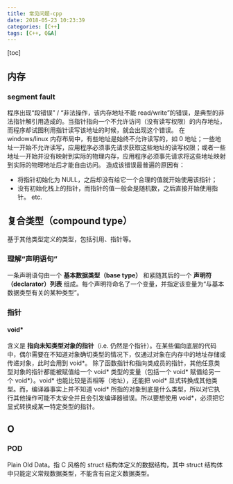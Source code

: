```yaml
---
title: 常见问题-cpp
date: 2018-05-23 10:23:39
categories: [C++]
tags: [C++, Q&A]
---
```

[toc]
## 内存

### segment fault
程序出现“段错误” / “非法操作，该内存地址不能 read/write”的错误，是典型的非法指针解引用造成的。当指针指向一个不允许访问（没有读写权限）的内存地址，而程序却试图利用指针读写该地址的时候，就会出现这个错误。
在 windows/linux 内存布局中，有些地址是始终不允许读写的，如 0 地址；一些地址一开始不允许读写，应用程序必须事先请求获取这些地址的读写权限；或者一些地址一开始并没有映射到实际的物理内存，应用程序必须事先请求将这些地址映射到实际的物理地址后才能自由访问。
造成该错误最普遍的原因有：
* 将指针初始化为 NULL，之后却没有给它一个合理的值就开始使用该指针；
* 没有初始化栈上的指针，而指针的值一般会是随机数，之后直接开始使用指针。
etc.


## 复合类型（compound type）
基于其他类型定义的类型，包括引用、指针等。

### 理解“声明语句”
一条声明语句由一个 **基本数据类型（base type）** 和紧随其后的一个 **声明符（declarator）列表** 组成。每个声明符命名了一个变量，并指定该变量为“与基本数据类型有关的某种类型”。

### 指针

#### void*
含义是 **指向未知类型对象的指针**（i.e. 仍然是个指针）。在某些偏向底层的代码中，偶尔需要在不知道对象确切类型的情况下，仅通过对象在内存中的地址存储或传递对象，此时会用到 void*。
除了函数指针和指向类成员的指针，其他任意类型对象的指针都能被赋值给一个 void* 类型的变量（包括一个 void* 赋值给另一个 void*）。void* 也能比较是否相等（地址），还能把 void* 显式转换成其他类型。而，编译器事实上并不知道 void* 所指的对象到底是什么类型，所以对它执行其他操作可能不太安全并且会引发编译器错误。所以要想使用 void*，必须把它显式转换成某一特定类型的指针。



## O

### POD
Plain Old Data。指 C 风格的 struct 结构体定义的数据结构，其中 struct 结构体中只能定义常规数据类型，不能含有自定义数据类型。